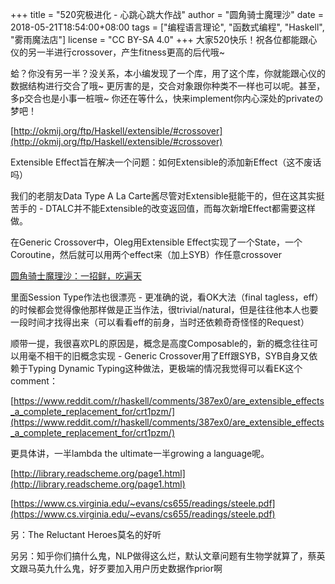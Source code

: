 +++
title = "520究极进化 - 心跳心跳大作战"
author = "圆角骑士魔理沙"
date = 2018-05-21T18:54:00+08:00
tags = ["编程语言理论", "函数式编程", "Haskell", "雾雨魔法店"]
license = "CC BY-SA 4.0"
+++
大家520快乐！祝各位都能跟心仪的另一半进行crossover，产生fitness更高的后代哦~

  


蛤？你没有另一半？没关系，本小编发现了一个库，用了这个库，你就能跟心仪的数据结构进行交合了哦~ 更厉害的是，交合对象跟你种类不一样也可以呢。甚至，多p交合也是小事一桩哦~ 你还在等什么，快来implement你内心深处的privateの梦吧！

  


[http://okmij.org/ftp/Haskell/extensible/#crossover](http://okmij.org/ftp/Haskell/extensible/#crossover)

  


Extensible Effect旨在解决一个问题：如何Extensible的添加新Effect（这不废话吗）

  


我们的老朋友Data Type A La Carte酱尽管对Extensible挺能干的，但在这其实挺苦手的 - DTALC并不能Extensible的改变返回值，而每次新增Effect都需要这样做。

  


在Generic Crossover中，Oleg用Extensible Effect实现了一个State，一个Coroutine，然后就可以用两个effect来（加上SYB）作任意crossover

  


[圆角骑士魔理沙：一招鲜，吃遍天](../32677377)

  


里面Session Type作法也很漂亮 - 更准确的说，看OK大法（final tagless，eff）的时候都会觉得像他那样做是正当作法，很trivial/natural，但是往往他本人也要一段时间才找得出来（可以看看eff的前身，当时还依赖奇奇怪怪的Request）

  


顺带一提，我很喜欢PL的原因是，概念是高度Composable的，新的概念往往可以用毫不相干的旧概念实现 - Generic Crossover用了Eff跟SYB，SYB自身又依赖于Typing Dynamic Typing这种做法，更极端的情况我觉得可以看EK这个comment：

[https://www.reddit.com/r/haskell/comments/387ex0/are_extensible_effects_a_complete_replacement_for/crt1pzm/](https://www.reddit.com/r/haskell/comments/387ex0/are_extensible_effects_a_complete_replacement_for/crt1pzm/)

更具体讲，一半lambda the ultimate一半growing a language呢。

[http://library.readscheme.org/page1.html](http://library.readscheme.org/page1.html)

[https://www.cs.virginia.edu/~evans/cs655/readings/steele.pdf](https://www.cs.virginia.edu/~evans/cs655/readings/steele.pdf)

另：The Reluctant Heroes莫名的好听

  


另另：知乎你们搞什么鬼，NLP做得这么烂，默认文章问题有生物学就算了，蔡英文跟马英九什么鬼，好歹要加入用户历史数据作prior啊
